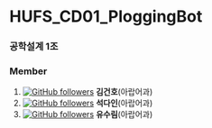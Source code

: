 # HUFS_CD01_PloggingBot
### 공학설계 1조


### Member
1. [![GitHub followers](https://img.shields.io/github/followers/basekim14.svg?style=social&label=Follow&maxAge=2592000)](https://github.com/basekim14?tab=followers) **김건호**(아랍어과)
2. [![GitHub followers](https://img.shields.io/github/followers/DAINSEOK.svg?style=social&label=Follow&maxAge=2592000)](https://github.com/DAINSEOK?tab=followers) **석다인**(아랍어과)
3. [![GitHub followers](https://img.shields.io/github/followers/surimyoo.svg?style=social&label=Follow&maxAge=2592000)](https://github.com/surimyoo?tab=followers) **유수림**(아랍어과) 
